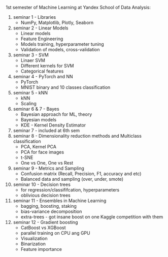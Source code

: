 1st semester of Machine Learning at Yandex School of Data Analysis:
1. seminar 1 - Libraries
   - NumPy, Matplotlib, Plotly, Seaborn
2. seminar 2 - Linear Models
   - Linear models
   - Feature Engineering
   - Models training, hyperparameter tuning
   - Validation of models, cross-validation
3. seminar 3 - SVM
   - Linaer SVM
   - Different kernels for SVM
   - Categorical features
4. seminar 4 - PyTorch and NN
   - PyTorch
   - MNIST binary and 10 classes classification
5. seminar 5 - kNN
   - kNN
   - Scaling
6. seminar 6 & 7 - Bayes
   - Bayesian approach for ML, theory
   - Bayesian models
   - KDE - Kernel Density Estimator
7. seminar 7 - included at 6th sem
8. seminar 8 - Dimensionality reduction methods and Multiclass classification
   - PCA, Kernel PCA
   - PCA for face images
   - t-SNE
   - One vs One, One vs Rest
9. seminar 9 - Metrics and Sampling
   - Confusion matrix (Recall, Precision, F1, accuracy and etc)
   - Balanced data and sampling (over, under, smote)
10. seminar 10 - Decision trees
    - for regression/classififcation, hyperparameters
    - oblivious decision trees
11. seminar 11 - Ensembles in Machine Learning
    - bagging, boosting, staking
    - bias-variance decomposition
    - extra-trees - got insane boost on one Kaggle competition with them
12. seminar 12 - Gradient boosting
    - CatBoost vs XGBoost
    - parallel training on CPU ang GPU
    - Visualization
    - Binarization
    - Feature importance
